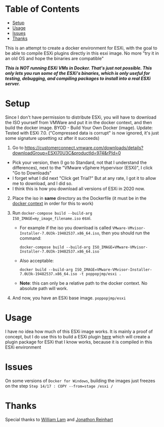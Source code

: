 # Table of Contents
- [Setup](#setup)
- [Usage](#usage)
- [Issues](#issues)
- [Thanks](#thanks)

This is an attempt to create a docker environment for ESXi, with the goal to be able to compile ESXi plugins directly in this esxi image. No more "try it in an old OS and hope the binaries are compatible"

***This is NOT running ESXi VMs in Docker. That's just not possible. This only lets you run some of the ESXi's binaries, which is only useful for testing, debugging, and compiling packages to install into a real ESXi server.***

# Setup

Since I don't have permission to distribute ESXi, you will have to download the
ISO yourself from VMWare and put it in the docker context, and then build the
docker image. BYOD - Build Your Own Docker (image). Update: Tested with ESXi 7.0. ("Compressed data is corrupt" is now ignored, it's just some signature upsetting xz after it succeeds)

1. Go to https://customerconnect.vmware.com/downloads/details?downloadGroup=ESXI70U3C&productId=974&rPId=0
  - Pick your version, then (I go to Standard, not that I understand the differences), next to the "VMware vSphere Hypervisor (ESXi)", I click "Go to Downloads"
  - I forget what I did next "Click get Trial?" But at any rate, I got it to allow me to download, and I did so.
  - I think this is how you download all versions of ESXi in 2020 now.
2. Place the iso in **same** directory as the Dockerfile (it must be in the [docker context](https://docs.docker.com/engine/reference/commandline/build/#extended-description) in order for this to work)
3. Run `docker-compose build --build-arg ISO_IMAGE=my_image_filename.iso` esxi.
    - For example if the iso you download is called `VMware-VMvisor-Installer-7.0U3k-19482537.x86_64.iso`, then you should run the command:

          docker-compose build --build-arg ISO_IMAGE=VMware-VMvisor-Installer-7.0U3k-19482537.x86_64.iso

    - Also acceptable:

          docker build --build-arg ISO_IMAGE=VMware-VMvisor-Installer-7.0U3k-19482537.x86_64.iso -t poppopjmp/esxi .

    - **Note**: this can only be a relative path to the docker context. No absolute path will work.

4. And now, you have an ESXi base image. `poppopjmp/esxi`

# Usage

I have no idea how much of this ESXi image works. It is mainly a proof of concept, but I do use this to build a ESXi plugin [here](https://github.com/andyneff/esxi-nut/blob/master/Dockerfile) which will create a plugin package for ESXi that I know works, because it is compiled in this ESXi environment

# Issues

On some versions of `Docker for Windows`, building the images just freezes on the step `Step 14/17 : COPY --from=stage /esxi /`

# Thanks

Special thanks to [William Lam](https://www.virtuallyghetto.com/2011/08/how-to-create-and-modify-vgz-vmtar.html)
and [Jonathon Reinhart](https://github.com/JonathonReinhart/vmware-utils/blob/master/vtar/vtar.py)
